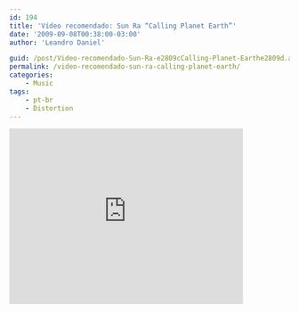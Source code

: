 ```yaml
---
id: 194
title: 'Vídeo recomendado: Sun Ra “Calling Planet Earth”'
date: '2009-09-08T00:38:00-03:00'
author: 'Leandro Daniel'

guid: /post/Video-recomendado-Sun-Ra-e2809cCalling-Planet-Earthe2809d.aspx
permalink: /video-recomendado-sun-ra-calling-planet-earth/
categories:
    - Music
tags:
    - pt-br
    - Distortion
---
```


<iframe width="420" height="315" src="http://www.youtube.com/embed/qtHmqbnuZQs&hl" frameborder="0" allowfullscreen></iframe>
